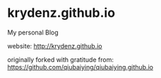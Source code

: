 # krydenz.github.io
 
My personal Blog   

website: http://krydenz.github.io

originally forked with gratitude from: https://github.com/qiubaiying/qiubaiying.github.io
